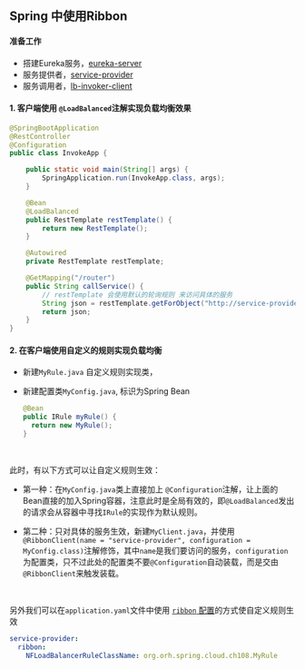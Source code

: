 ## Spring 中使用Ribbon

#### 准备工作

* 搭建Eureka服务，[eureka-server](./eureka-server)
* 服务提供者，[service-provider](./service-provider-108)
* 服务调用者，[lb-invoker-client](./lb-invoker-client-108)

#### 1. 客户端使用 `@LoadBalanced`注解实现负载均衡效果

```java
@SpringBootApplication
@RestController
@Configuration
public class InvokeApp {

    public static void main(String[] args) {
        SpringApplication.run(InvokeApp.class, args);
    }

    @Bean
    @LoadBalanced
    public RestTemplate restTemplate() {
        return new RestTemplate();
    }

    @Autowired
    private RestTemplate restTemplate;

    @GetMapping("/router")
    public String callService() {
        // restTemplate 会使用默认的轮询规则 来访问具体的服务
        String json = restTemplate.getForObject("http://service-provider/user", String.class);
        return json;
    }
}
```

#### 2. 在客户端使用自定义的规则实现负载均衡

* 新建`MyRule.java` 自定义规则实现类，

* 新建配置类`MyConfig.java`,  标识为Spring Bean

  ```java
  @Bean
  public IRule myRule() {
    return new MyRule();
  }
  ```

  ​

此时，有以下方式可以让自定义规则生效：

* 第一种：在`MyConfig.java`类上直接加上 `@Configuration`注解，让上面的Bean直接的加入Spring容器，注意此时是全局有效的，即`@LoadBalanced`发出的请求会从容器中寻找`IRule`的实现作为默认规则。


* 第二种：只对具体的服务生效，新建`MyClient.java`，并使用`@RibbonClient(name = "service-provider", configuration = MyConfig.class)`注解修饰，其中`name`是我们要访问的服务，`configuration`为配置类，只不过此处的配置类不要`@Configuration`自动装载，而是交由`@RibbonClient`来触发装载。

  ​

另外我们可以在`application.yaml`文件中使用 [`ribbon` 配置](https://github.com/Netflix/ribbon/wiki/Working-with-load-balancers#components-of-load-balancer)的方式使自定义规则生效

```yaml
service-provider:
  ribbon:
    NFLoadBalancerRuleClassName: org.orh.spring.cloud.ch108.MyRule
```

